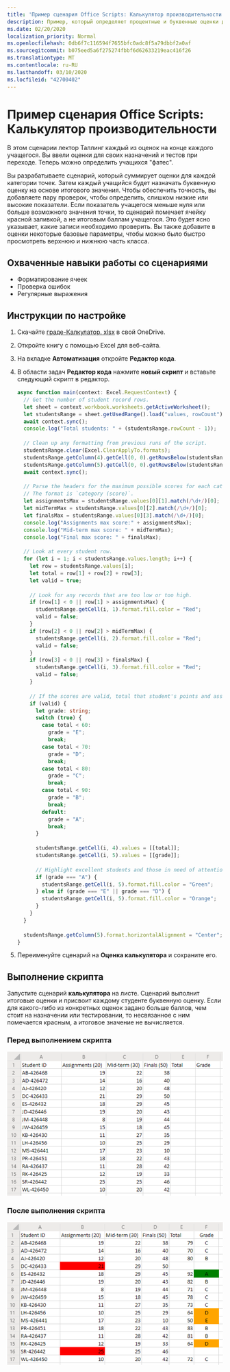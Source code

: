 ```yaml
---
title: 'Пример сценария Office Scripts: Калькулятор производительности'
description: Пример, который определяет процентные и буквенные оценки для класса учащихся.
ms.date: 02/20/2020
localization_priority: Normal
ms.openlocfilehash: 0db6f7c116594f7655bfc0adc8f5a79dbbf2a0af
ms.sourcegitcommit: b075eed5a6f275274fbbf6d62633219eac416f26
ms.translationtype: MT
ms.contentlocale: ru-RU
ms.lasthandoff: 03/10/2020
ms.locfileid: "42700402"
---
```

# <a name="office-scripts-sample-scenario-grade-calculator"></a>Пример сценария Office Scripts: Калькулятор производительности

В этом сценарии лектор Таллинг каждый из оценок на конце каждого учащегося. Вы ввели оценки для своих назначений и тестов при переходе. Теперь можно определить учащихся "фатес".

Вы разрабатываете сценарий, который суммирует оценки для каждой категории точек. Затем каждый учащийся будет назначать буквенную оценку на основе итогового значения. Чтобы обеспечить точность, вы добавляете пару проверок, чтобы определить, слишком низкие или высокие показатели. Если показатель учащегося меньше нуля или больше возможного значения точки, то сценарий помечает ячейку красной заливкой, а не итоговым баллам учащегося. Это будет ясно указывает, какие записи необходимо проверить. Вы также добавите в оценки некоторые базовые параметры, чтобы можно было быстро просмотреть верхнюю и нижнюю часть класса.

## <a name="scripting-skills-covered"></a>Охваченные навыки работы со сценариями

- Форматирование ячеек
- Проверка ошибок
- Регулярные выражения

## <a name="setup-instructions"></a>Инструкции по настройке

1. Скачайте <a href="grade-calculator.xlsx">граде-Калкулатор. xlsx</a> в свой OneDrive.

2. Откройте книгу с помощью Excel для веб-сайта.

3. На вкладке **Автоматизация** откройте **Редактор кода**.

4. В области задач **Редактор кода** нажмите **новый скрипт** и вставьте следующий скрипт в редактор.

    ```TypeScript
    async function main(context: Excel.RequestContext) {
      // Get the number of student record rows.
      let sheet = context.workbook.worksheets.getActiveWorksheet();
      let studentsRange = sheet.getUsedRange().load("values, rowCount");
      await context.sync();
      console.log("Total students: " + (studentsRange.rowCount - 1));

      // Clean up any formatting from previous runs of the script.
      studentsRange.clear(Excel.ClearApplyTo.formats);
      studentsRange.getColumn(4).getCell(0, 0).getRowsBelow(studentsRange.rowCount - 1).clear(Excel.ClearApplyTo.all);
      studentsRange.getColumn(5).getCell(0, 0).getRowsBelow(studentsRange.rowCount - 1).clear(Excel.ClearApplyTo.all);
      await context.sync();

      // Parse the headers for the maximum possible scores for each category.
      // The format is `category (score)`.
      let assignmentsMax = studentsRange.values[0][1].match(/\d+/)[0];
      let midTermMax = studentsRange.values[0][2].match(/\d+/)[0];
      let finalsMax = studentsRange.values[0][3].match(/\d+/)[0];
      console.log("Assignments max score:" + assignmentsMax);
      console.log("Mid-term max score: " + midTermMax);
      console.log("Final max score: " + finalsMax);

      // Look at every student row.
      for (let i = 1; i < studentsRange.values.length; i++) {
        let row = studentsRange.values[i];
        let total = row[1] + row[2] + row[3];
        let valid = true;

        // Look for any records that are too low or too high.
        if (row[1] < 0 || row[1] > assignmentsMax) {
          studentsRange.getCell(i, 1).format.fill.color = "Red";
          valid = false;
        }
        if (row[2] < 0 || row[2] > midTermMax) {
          studentsRange.getCell(i, 2).format.fill.color = "Red";
          valid = false;
        }
        if (row[3] < 0 || row[3] > finalsMax) {
          studentsRange.getCell(i, 3).format.fill.color = "Red";
          valid = false;
        }

        // If the scores are valid, total that student's points and assign them a letter grade.
        if (valid) {
          let grade: string;
          switch (true) {
            case total < 60:
              grade = "E";
              break;
            case total < 70:
              grade = "D";
              break;
            case total < 80:
              grade = "C";
              break;
            case total < 90:
              grade = "B";
              break;
            default:
              grade = "A";
              break;
          }

          studentsRange.getCell(i, 4).values = [[total]];
          studentsRange.getCell(i, 5).values = [[grade]];

          // Highlight excellent students and those in need of attention.
          if (grade === "A") {
            studentsRange.getCell(i, 5).format.fill.color = "Green";
          } else if (grade === "E" || grade === "D") {
            studentsRange.getCell(i, 5).format.fill.color = "Orange";
          }
        }
      }

      studentsRange.getColumn(5).format.horizontalAlignment = "Center";
    }
    ```

5. Переименуйте сценарий на **Оценка калькулятора** и сохраните его.

## <a name="running-the-script"></a>Выполнение скрипта

Запустите сценарий **калькулятора** на листе. Сценарий выполнит итоговые оценки и присвоит каждому студенте буквенную оценку. Если для какого-либо из конкретных оценок задано больше баллов, чем стоит на назначении или тестировании, то несвязанное с ним помечается красным, а итоговое значение не вычисляется.

### <a name="before-running-the-script"></a>Перед выполнением скрипта

![Лист, показывающий строки оценок для учащихся.](../../images/scenario-grade-calculator-before.png)

### <a name="after-running-the-script"></a>После выполнения скрипта

![Лист с данными оценки учащегося с недопустимыми ячейками в красном итоге для допустимых строк учащихся.](../../images/scenario-grade-calculator-after.png)
